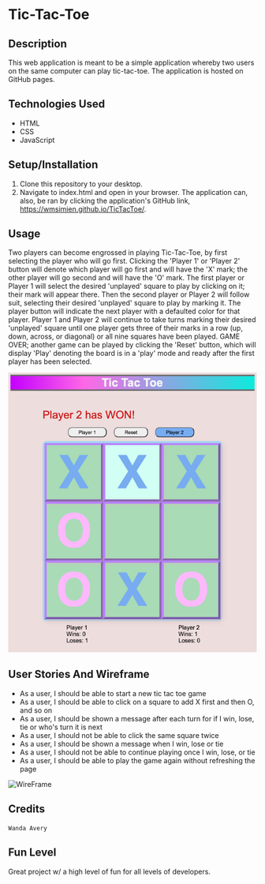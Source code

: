# Tic-Tac-Toe

  ## Description
  This web application is meant to be a simple application whereby two users on the same computer can play tic-tac-toe.  The application is hosted on GitHub pages.

  ## Technologies Used
  - HTML
  - CSS
  - JavaScript


  ## Setup/Installation
  1.  Clone this repository to your desktop.
  1.  Navigate to index.html and open in your browser.  The application can, also, be ran by clicking the application's GitHub link, https://wmsimien.github.io/TicTacToe/.


  ## Usage  
  Two players can become engrossed in playing Tic-Tac-Toe, by first selecting the player who will go first.  Clicking the 'Player 1' or 'Player 2' button will denote which player will go first and will have the 'X' mark; the other player will go second and will have the 'O' mark.  The first player or Player 1 will select the desired 'unplayed' square to play by clicking on it; their mark will appear there.  Then the second player or Player 2 will follow suit, selecting their desired 'unplayed' square to play by marking it.  The player button will indicate the next player with a defaulted color for that player.  Player 1 and Player 2 will continue to take turns marking their desired 'unplayed' square until one player gets three of their marks in a row (up, down, across, or diagonal) or all nine squares have been played.  GAME OVER; another game can be played by clicking the 'Reset' button, which will display 'Play' denoting the board is in a 'play' mode and ready after the first player has been selected.

  ![TicTacToe](./images/tictac3.png)

  ## User Stories And Wireframe
  - As a user, I should be able to start a new tic tac toe game
  - As a user, I should be able to click on a square to add X first and then O, and so on
  - As a user, I should be shown a message after each turn for if I win, lose, tie or who's turn it is next
  - As a user, I should not be able to click the same square twice
  - As a user, I should be shown a message when I win, lose or tie
  - As a user, I should not be able to continue playing once I win, lose, or tie
  - As a user, I should be able to play the game again without refreshing the page

![WireFrame](./images/tictactoeWF.png)

  
  ## Credits
    Wanda Avery
  
  ## Fun Level
  Great project w/ a high level of fun for all levels of developers.

                                                           
  